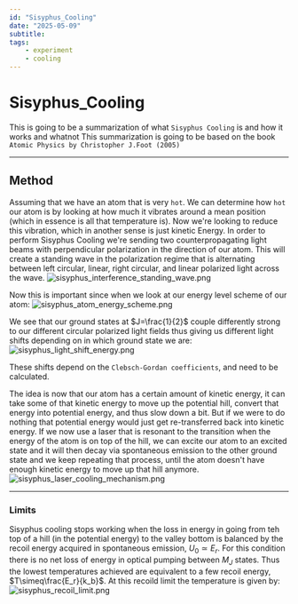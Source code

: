 ```yaml
---
id: "Sisyphus_Cooling"
date: "2025-05-09"
subtitle: 
tags:
    - experiment
    - cooling
---
```


# Sisyphus_Cooling

This is going to be a summarization of what `Sisyphus Cooling` is and how it works and whatnot
This summarization is going to be based on the book `Atomic Physics by Christopher J.Foot (2005)`

---

## Method

Assuming that we have an atom that is very `hot`. We can determine how `hot` our atom is by looking at how much it vibrates around a mean position (which in essence is all that temperature is).
Now we're looking to reduce this vibration, which in another sense is just kinetic Energy.
In order to perform Sisyphus Cooling we're sending two counterpropagating light beams with perpendicular polarization in the direction of our atom.
This will create a standing wave in the polarization regime that is alternating between left circular, linear, right circular, and linear polarized light across the wave.
![sisyphus_interference_standing_wave.png](assets/imgs/sisyphus_interference_standing_wave.png)

Now this is important since when we look at our energy level scheme of our atom:
![sisyphus_atom_energy_scheme.png](assets/imgs/sisyphus_atom_energy_scheme.png)

We see that our ground states at $J=\frac{1}{2}$ couple differently strong to our different circular polarized light fields thus giving us different light shifts depending on in which ground state we are:
![sisyphus_light_shift_energy.png](assets/imgs/sisyphus_light_shift_energy.png)

These shifts depend on the `Clebsch-Gordan coefficients`, and need to be calculated.

The idea is now that our atom has a certain amount of kinetic energy, it can take some of that kinetic energy to move up the potential hill, convert that energy into potential energy, and thus slow down a bit. But if we were to do nothing that potential energy would just get re-transferred back into kinetic energy. If we now use a laser that is resonant to the transition when the energy of the atom is on top of the hill, we can excite our atom to an excited state and it will then decay via spontaneous emission to the other ground state and we keep repeating that process, until the atom doesn't have enough kinetic energy to move up that hill anymore. 
![sisyphus_laser_cooling_mechanism.png](assets/imgs/sisyphus_laser_cooling_mechanism.png)

---

### Limits

Sisyphus cooling stops working when the loss in energy in going from teh top of a hill (in the potential energy) to the valley bottom is balanced by the recoil energy acquired in spontaneous emission, $U_0 \simeq E_r$.
For this condition there is no net loss of energy in optical pumping between $M_J$ states. Thus the lowest temperatures achieved are equivalent to a few recoil energy, $T\simeq\frac{E_r}{k_b}$. At this recoild limit the temperature is given by:
![sisyphus_recoil_limit.png](assets/imgs/sisyphus_recoil_limit.png)
